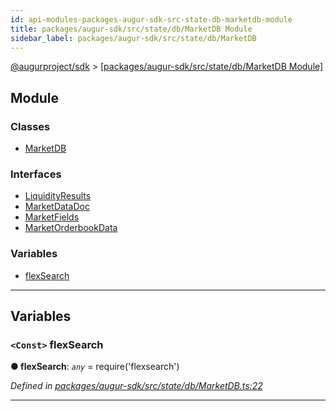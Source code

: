 ```yaml
---
id: api-modules-packages-augur-sdk-src-state-db-marketdb-module
title: packages/augur-sdk/src/state/db/MarketDB Module
sidebar_label: packages/augur-sdk/src/state/db/MarketDB
---
```


[@augurproject/sdk](api-readme.md) > [[packages/augur-sdk/src/state/db/MarketDB Module]](api-modules-packages-augur-sdk-src-state-db-marketdb-module.md)

## Module

### Classes

* [MarketDB](api-classes-packages-augur-sdk-src-state-db-marketdb-marketdb.md)

### Interfaces

* [LiquidityResults](api-interfaces-packages-augur-sdk-src-state-db-marketdb-liquidityresults.md)
* [MarketDataDoc](api-interfaces-packages-augur-sdk-src-state-db-marketdb-marketdatadoc.md)
* [MarketFields](api-interfaces-packages-augur-sdk-src-state-db-marketdb-marketfields.md)
* [MarketOrderbookData](api-interfaces-packages-augur-sdk-src-state-db-marketdb-marketorderbookdata.md)

### Variables

* [flexSearch](api-modules-packages-augur-sdk-src-state-db-marketdb-module.md#flexsearch)

---

## Variables

<a id="flexsearch"></a>

### `<Const>` flexSearch

**● flexSearch**: *`any`* =  require('flexsearch')

*Defined in [packages/augur-sdk/src/state/db/MarketDB.ts:22](https://github.com/AugurProject/augur/blob/bae2172ca0/packages/augur-sdk/src/state/db/MarketDB.ts#L22)*

___

